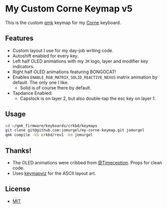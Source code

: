 # My Custom Corne Keymap v5
This is the custom [qmk](https://docs.qmk.fm/) keymap for my [Corne](https://github.com/foostan/crkbd) keyboard.

## Features
- Custom layout I use for my day-job writing code.
- Autoshift enabled for every key.
- Left half OLED animations with my `JM` logo, layer and modifier key indicators.
- Right half OLED animations featuring BONGOCAT!
- Enables `ENABLE_RGB_MATRIX_SOLID_REACTIVE_NEXUS` matrix animation by default. The only one I like.
  - Solid is of course there by default.
- Tapdance Enabled:
  - Capslock is on layer 2, but also double-tap the esc key on layer 1.

## Usage
```bash
cd ~/qmk_firmware/keyboards/crkbd/keymaps
git clone git@github.com:jomurgel/my-corne-keymap.git jomurgel
qmk compile -kb crkbd/rev1 -km jomurgel
```

## Thanks!
- The OLED animations were cribbed from [@Timeception](https://github.com/Timception/Corne). Props for clean code.
- Uses [keymapviz](https://github.com/yskoht/keymapviz) for the ASCII layout art.

## License
- [MIT](./LICENSE)

